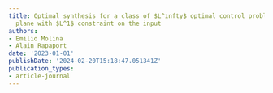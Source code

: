 ```yaml
---
title: Optimal synthesis for a class of $L^ınfty$ optimal control problems in the
  plane with $L^1$ constraint on the input
authors:
- Emilio Molina
- Alain Rapaport
date: '2023-01-01'
publishDate: '2024-02-20T15:18:47.051341Z'
publication_types:
- article-journal
---
```

